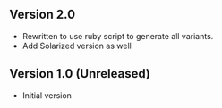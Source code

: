 ## Version 2.0

* Rewritten to use ruby script to generate all variants.
* Add Solarized version as well

## Version 1.0 (Unreleased)

* Initial version
